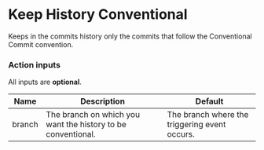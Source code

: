 # Keep History Conventional
Keeps in the commits history only the commits that follow the Conventional Commit convention.

### Action inputs

All inputs are **optional**.

| Name | Description | Default |
| --- | --- | --- |
| branch | The branch on which you want the history to be conventional. | The branch where the triggering event occurs. |
